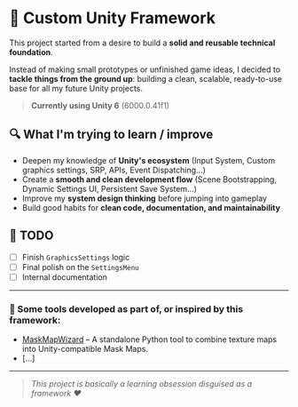 # 🌱 Custom Unity Framework

This project started from a desire to build a **solid and reusable technical foundation**.  

Instead of making small prototypes or unfinished game ideas, I decided to **tackle things from the ground up**: building a clean, scalable, ready-to-use base for all my future Unity projects.

> **Currently using Unity 6** (6000.0.41f1)

## 🔍 What I'm trying to learn / improve

- Deepen my knowledge of **Unity's ecosystem** (Input System, Custom graphics settings, SRP, APIs, Event Dispatching...)
- Create a **smooth and clean development flow** (Scene Bootstrapping, Dynamic Settings UI, Persistent Save System...)
- Improve my **system design thinking** before jumping into gameplay
- Build good habits for **clean code, documentation, and maintainability**

## 📌 TODO

- [ ] Finish `GraphicsSettings` logic
- [ ] Final polish on the `SettingsMenu`
- [ ] Internal documentation

---

### 🔧 Some tools developed as part of, or inspired by this framework:

- [MaskMapWizard](https://github.com/cfrBernard/MaskMapWizard) – A standalone Python tool to combine texture maps into Unity-compatible Mask Maps.
- [...]

---

> *This project is basically a learning obsession disguised as a framework ❤️*

